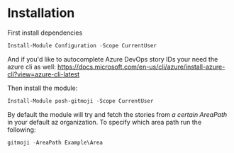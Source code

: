 # Installation

First install dependencies

```powershell
Install-Module Configuration -Scope CurrentUser
```

And if you'd like to autocomplete Azure DevOps story IDs your need the azure cli as well:
https://docs.microsoft.com/en-us/cli/azure/install-azure-cli?view=azure-cli-latest

Then install the module:

```powershell
Install-Module posh-gitmoji -Scope CurrentUser
```

By default the module will try and fetch the stories from _a certain AreaPath_ in your default az organization.
To specify which area path run the following:

```powershell
gitmoji -AreaPath Example\Area
```

